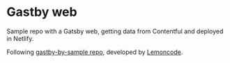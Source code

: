 # Gastby web

Sample repo with a Gatsby web, getting data from Contentful and deployed in Netlify.

Following [gastby-by-sample repo](https://github.com/Lemoncode/gatsby-by-sample), developed by [Lemoncode](http://lemoncode.net).

